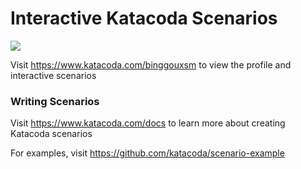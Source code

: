 # Interactive Katacoda Scenarios

[![](http://shields.katacoda.com/katacoda/binggouxsm/count.svg)](https://www.katacoda.com/binggouxsm "Get your profile on Katacoda.com")

Visit https://www.katacoda.com/binggouxsm to view the profile and interactive scenarios

### Writing Scenarios
Visit https://www.katacoda.com/docs to learn more about creating Katacoda scenarios

For examples, visit https://github.com/katacoda/scenario-example
